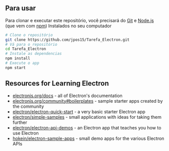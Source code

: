 ## Para usar

Para clonar e executar este repositório, você precisará do [Git](https://git-scm.com) e [Node.js](https://nodejs.org/en/download/) (que vem com [npm](http://npmjs.com)) Instalados no seu computador

```bash
# Clone o repositório
git clone https://github.com/jpos15/Tarefa_Electron.git
# Vá para o repositório
cd Tarefa_Electron
# Instale as dependencias
npm install
# Execute o app
npm start
```

## Resources for Learning Electron

- [electronjs.org/docs](https://electronjs.org/docs) - all of Electron's documentation
- [electronjs.org/community#boilerplates](https://electronjs.org/community#boilerplates) - sample starter apps created by the community
- [electron/electron-quick-start](https://github.com/electron/electron-quick-start) - a very basic starter Electron app
- [electron/simple-samples](https://github.com/electron/simple-samples) - small applications with ideas for taking them further
- [electron/electron-api-demos](https://github.com/electron/electron-api-demos) - an Electron app that teaches you how to use Electron
- [hokein/electron-sample-apps](https://github.com/hokein/electron-sample-apps) - small demo apps for the various Electron APIs
